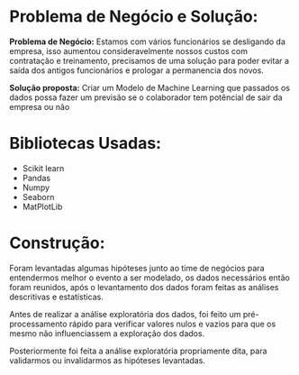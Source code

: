 # Problema de Negócio e Solução:

**Problema de Negócio:** Estamos com vários funcionários se desligando da empresa, isso aumentou consideravelmente nossos custos com contratação e treinamento, precisamos de uma solução para poder evitar a saída dos antigos funcionários e prologar a permanencia dos novos.

**Solução proposta:** Criar um Modelo de Machine Learning que passados os dados possa fazer um previsão se o colaborador tem potêncial de sair da empresa ou não

# Bibliotecas Usadas:

* Scikit learn
* Pandas
* Numpy
* Seaborn
* MatPlotLib

# Construção:

Foram levantadas algumas hipóteses junto ao time de negócios para entendermos melhor o evento a ser modelado, os dados necessários então foram reunidos, após o levantamento dos dados foram feitas as análises descritivas e estatísticas.

Antes de realizar a análise exploratória dos dados, foi feito um pré-processamento rápido para verificar valores nulos e vazios para que os mesmo não influenciassem a exploração dos dados.

Posteriormente foi feita a análise exploratória propriamente dita, para validarmos ou invalidarmos as hipóteses levantadas.
